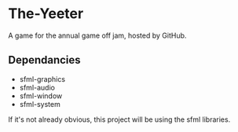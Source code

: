 # The-Yeeter
A game for the annual game off jam, hosted by GitHub.

## Dependancies
- sfml-graphics
- sfml-audio
- sfml-window
- sfml-system

If it's not already obvious, this project will be using the sfml libraries.
